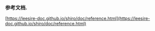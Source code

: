 ### 参考文档.
[https://leesire-doc.github.io/shiro/doc/reference.html](https://leesire-doc.github.io/shiro/doc/reference.html)